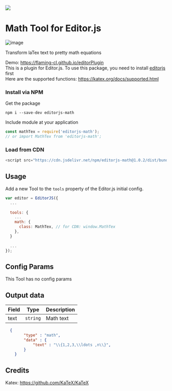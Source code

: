 ![](https://badgen.net/badge/Editor.js/v2.0/blue)

# Math Tool for Editor.js
![image](https://user-images.githubusercontent.com/51183663/86523997-4c787500-bea7-11ea-8f96-36b96d6ff96d.png)

Transform laTex text to pretty math equations

Demo: https://flaming-cl.github.io/editorPlugin  
This is a plugin for Editor.js. To use this package, you need to install [editorjs](https://www.npmjs.com/package/@editorjs/editorjs) first   
Here are the supported functions: https://katex.org/docs/supported.html  

### Install via NPM

Get the package

```shell
npm i --save-dev editorjs-math
```

Include module at your application

```javascript
const mathTex = require('editorjs-math');
// or import MathTex from 'editorjs-math';
```

### Load from CDN
```javascript
<script src="https://cdn.jsdelivr.net/npm/editorjs-math@1.0.2/dist/bundle.js"></script>
```

## Usage

Add a new Tool to the `tools` property of the Editor.js initial config.

```javascript
var editor = EditorJS({
  ...
  
  tools: {
    ...
    math: {
      class: MathTex, // for CDN: window.MathTex
    },
  }
  
  ...
});
```

## Config Params

This Tool has no config params

## Output data

| Field  | Type     | Description      |
| ------ | -------- | ---------------- |
| text   | `string` | Math text |

```json
  {
        "type" : "math",
        "data" : {
            "text" : "\\{1,2,3,\\ldots ,n\\}",
        }
    }
```

## Credits
Katex: https://github.com/KaTeX/KaTeX
